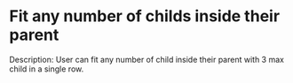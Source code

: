 # Fit any number of childs inside their parent
Description: User can fit any number of child inside their parent with 3 max child in a single row.
